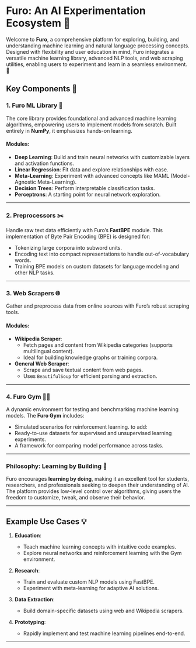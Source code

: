 # Furo: An AI Experimentation Ecosystem 🚀

Welcome to **Furo**, a comprehensive platform for exploring, building, and understanding machine learning and natural language processing concepts. Designed with flexibility and user education in mind, Furo integrates a versatile machine learning library, advanced NLP tools, and web scraping utilities, enabling users to experiment and learn in a seamless environment. 🌟

## Key Components 🧩

### 1. **Furo ML Library** 🧠  
The core library provides foundational and advanced machine learning algorithms, empowering users to implement models from scratch. Built entirely in **NumPy**, it emphasizes hands-on learning.  
#### Modules:
- **Deep Learning**: Build and train neural networks with customizable layers and activation functions.
- **Linear Regression**: Fit data and explore relationships with ease.
- **Meta-Learning**: Experiment with advanced concepts like MAML (Model-Agnostic Meta-Learning).
- **Decision Trees**: Perform interpretable classification tasks.
- **Perceptrons**: A starting point for neural network exploration.

---

### 2. **Preprocessors** ✂️  
Handle raw text data efficiently with Furo’s **FastBPE** module. This implementation of Byte Pair Encoding (BPE) is designed for:
- Tokenizing large corpora into subword units.
- Encoding text into compact representations to handle out-of-vocabulary words.
- Training BPE models on custom datasets for language modeling and other NLP tasks.


---

### 3. **Web Scrapers** 🌐  
Gather and preprocess data from online sources with Furo’s robust scraping tools.  
#### Modules:
- **Wikipedia Scraper**:  
  - Fetch pages and content from Wikipedia categories (supports multilingual content).
  - Ideal for building knowledge graphs or training corpora.
- **General Web Scraper**:  
  - Scrape and save textual content from web pages.
  - Uses `BeautifulSoup` for efficient parsing and extraction.

---

### 4. **Furo Gym** 🏋️‍♂️  
A dynamic environment for testing and benchmarking machine learning models. The **Furo Gym** includes:
- Simulated scenarios for reinforcement learning.
  to add:
- Ready-to-use datasets for supervised and unsupervised learning experiments.
- A framework for comparing model performance across tasks.

---

### Philosophy: Learning by Building 🔧  
Furo encourages **learning by doing**, making it an excellent tool for students, researchers, and professionals seeking to deepen their understanding of AI. The platform provides low-level control over algorithms, giving users the freedom to customize, tweak, and observe their behavior.

---

## Example Use Cases 💡  

1. **Education**:  
   - Teach machine learning concepts with intuitive code examples.  
   - Explore neural networks and reinforcement learning with the Gym environment.

2. **Research**:  
   - Train and evaluate custom NLP models using FastBPE.  
   - Experiment with meta-learning for adaptive AI solutions.

3. **Data Extraction**:  
   - Build domain-specific datasets using web and Wikipedia scrapers.  

4. **Prototyping**:  
   - Rapidly implement and test machine learning pipelines end-to-end.

---
